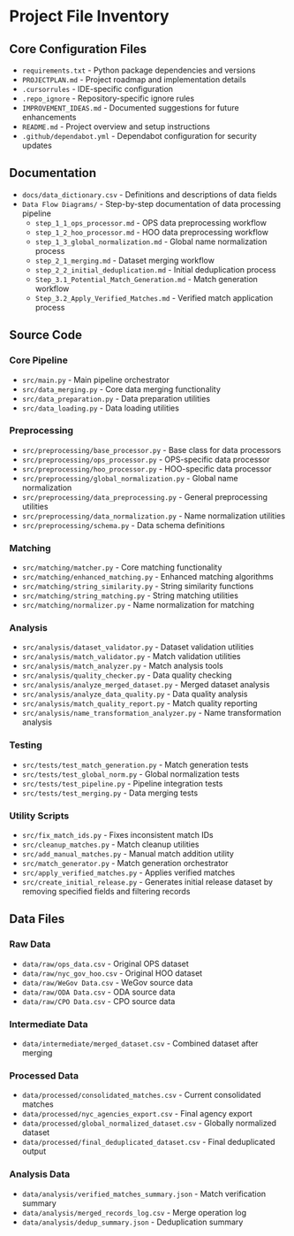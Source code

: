 # Project File Inventory

## Core Configuration Files
- `requirements.txt` - Python package dependencies and versions
- `PROJECTPLAN.md` - Project roadmap and implementation details
- `.cursorrules` - IDE-specific configuration
- `.repo_ignore` - Repository-specific ignore rules
- `IMPROVEMENT_IDEAS.md` - Documented suggestions for future enhancements
- `README.md` - Project overview and setup instructions
- `.github/dependabot.yml` - Dependabot configuration for security updates

## Documentation
- `docs/data_dictionary.csv` - Definitions and descriptions of data fields
- `Data Flow Diagrams/` - Step-by-step documentation of data processing pipeline
  - `step_1_1_ops_processor.md` - OPS data preprocessing workflow
  - `step_1_2_hoo_processor.md` - HOO data preprocessing workflow
  - `step_1_3_global_normalization.md` - Global name normalization process
  - `step_2_1_merging.md` - Dataset merging workflow
  - `step_2_2_initial_deduplication.md` - Initial deduplication process
  - `Step_3.1_Potential_Match_Generation.md` - Match generation workflow
  - `Step_3.2_Apply_Verified_Matches.md` - Verified match application process

## Source Code

### Core Pipeline
- `src/main.py` - Main pipeline orchestrator
- `src/data_merging.py` - Core data merging functionality
- `src/data_preparation.py` - Data preparation utilities
- `src/data_loading.py` - Data loading utilities

### Preprocessing
- `src/preprocessing/base_processor.py` - Base class for data processors
- `src/preprocessing/ops_processor.py` - OPS-specific data processor
- `src/preprocessing/hoo_processor.py` - HOO-specific data processor
- `src/preprocessing/global_normalization.py` - Global name normalization
- `src/preprocessing/data_preprocessing.py` - General preprocessing utilities
- `src/preprocessing/data_normalization.py` - Name normalization utilities
- `src/preprocessing/schema.py` - Data schema definitions

### Matching
- `src/matching/matcher.py` - Core matching functionality
- `src/matching/enhanced_matching.py` - Enhanced matching algorithms
- `src/matching/string_similarity.py` - String similarity functions
- `src/matching/string_matching.py` - String matching utilities
- `src/matching/normalizer.py` - Name normalization for matching

### Analysis
- `src/analysis/dataset_validator.py` - Dataset validation utilities
- `src/analysis/match_validator.py` - Match validation utilities
- `src/analysis/match_analyzer.py` - Match analysis tools
- `src/analysis/quality_checker.py` - Data quality checking
- `src/analysis/analyze_merged_dataset.py` - Merged dataset analysis
- `src/analysis/analyze_data_quality.py` - Data quality analysis
- `src/analysis/match_quality_report.py` - Match quality reporting
- `src/analysis/name_transformation_analyzer.py` - Name transformation analysis

### Testing
- `src/tests/test_match_generation.py` - Match generation tests
- `src/tests/test_global_norm.py` - Global normalization tests
- `src/tests/test_pipeline.py` - Pipeline integration tests
- `src/tests/test_merging.py` - Data merging tests

### Utility Scripts
- `src/fix_match_ids.py` - Fixes inconsistent match IDs
- `src/cleanup_matches.py` - Match cleanup utilities
- `src/add_manual_matches.py` - Manual match addition utility
- `src/match_generator.py` - Match generation orchestrator
- `src/apply_verified_matches.py` - Applies verified matches
- `src/create_initial_release.py` - Generates initial release dataset by removing specified fields and filtering records

## Data Files

### Raw Data
- `data/raw/ops_data.csv` - Original OPS dataset
- `data/raw/nyc_gov_hoo.csv` - Original HOO dataset
- `data/raw/WeGov Data.csv` - WeGov source data
- `data/raw/ODA Data.csv` - ODA source data
- `data/raw/CPO Data.csv` - CPO source data

### Intermediate Data
- `data/intermediate/merged_dataset.csv` - Combined dataset after merging

### Processed Data
- `data/processed/consolidated_matches.csv` - Current consolidated matches
- `data/processed/nyc_agencies_export.csv` - Final agency export
- `data/processed/global_normalized_dataset.csv` - Globally normalized dataset
- `data/processed/final_deduplicated_dataset.csv` - Final deduplicated output

### Analysis Data
- `data/analysis/verified_matches_summary.json` - Match verification summary
- `data/analysis/merged_records_log.csv` - Merge operation log
- `data/analysis/dedup_summary.json` - Deduplication summary 